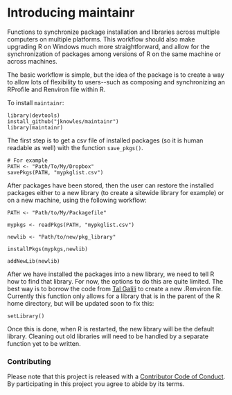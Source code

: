 
<!-- README.md is generated from README.Rmd. Please edit that file -->
Introducing maintainr
=====================

Functions to synchronize package installation and libraries across multiple computers on multiple platforms. This workflow should also make upgrading R on Windows much more straightforward, and allow for the synchronization of packages among versions of R on the same machine or across machines.

The basic workflow is simple, but the idea of the package is to create a way to allow lots of flexibility to users--such as composing and synchronizing an RProfile and Renviron file within R.

To install `maintainr`:

    library(devtools)
    install_github("jknowles/maintainr")
    library(maintainr)

The first step is to get a csv file of installed packages (so it is human readable as well) with the function `save_pkgs()`.

    # For example
    PATH <- "Path/To/My/Dropbox"
    savePkgs(PATH, "mypkglist.csv")

After packages have been stored, then the user can restore the installed packages either to a new library (to create a sitewide library for example) or on a new machine, using the following workflow:

    PATH <- "Path/to/My/Packagefile"

    mypkgs <- readPkgs(PATH, "mypkglist.csv")

    newlib <- "Path/to/new/pkg_library"

    installPkgs(mypkgs,newlib)

    addNewLib(newlib)

After we have installed the packages into a new library, we need to tell R how to find that library. For now, the options to do this are quite limited. The best way is to borrow the code from [Tal Galili](http://stackoverflow.com/questions/1401904/painless-way-to-install-a-new-version-of-r-on-windows) to create a new .Renviron file. Currently this function only allows for a library that is in the parent of the R home directory, but will be updated soon to fix this:

    setLibrary()

Once this is done, when R is restarted, the new library will be the default library. Cleaning out old libraries will need to be handled by a separate function yet to be written.

### Contributing

Please note that this project is released with a [Contributor Code of Conduct](CONDUCT.md). By participating in this project you agree to abide by its terms.
